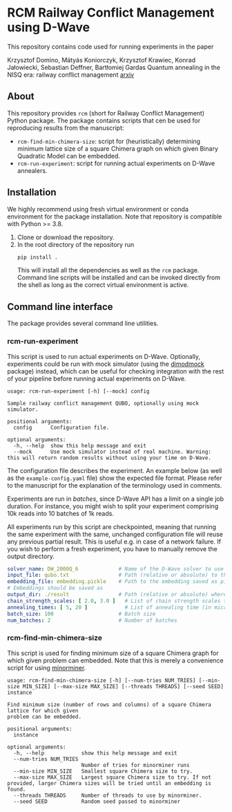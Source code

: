 # RCM Railway Conflict Management using D-Wave

This repository contains code used for running experiments in the
paper 

Krzysztof Domino, Mátyás Koniorczyk, Krzysztof Krawiec, Konrad Jałowiecki, Sebastian Deffner, Bartłomiej Gardas
Quantum annealing in the NISQ era: railway conflict management 
[arxiv](https://arxiv.org/abs/2112.03674)

## About

This repository provides `rcm` (short for Railway Conflict Management) Python package. The 
package contains scripts that cen be used for reproducing results from the manuscript:

- `rcm-find-min-chimera-size`: script for (heuristically) determining minimum lattice size of 
  a square Chimera graph on which given Binary Quadratic Model can be embedded.
- `rcm-run-experiment`: script for running actual experiments on D-Wave annealers.

## Installation

We highly recommend using fresh virtual environment or conda environment for the package
installation. Note that repository is compatible with Python >= 3.8.

1. Clone or download the repository.
2. In the root directory of the repository run
   ```bash
   pip install .
   ```
   This will install all the dependencies as well as the `rcm` package. Command line scripts 
   will be installed and can be invoked directly from the shell as long as the correct virtual 
   environment is active.

## Command line interface

The package provides several command line utilities.

### rcm-run-experiment

This script is used to run actual experiments on D-Wave. Optionally, experiments could be run with
mock simulator
(using the [dimodmock](https://pypi.org/project/dimodmock/) package)
instead, which can be useful for checking integration with the rest of your pipeline before 
running actual experiments on D-Wave.

```text
usage: rcm-run-experiment [-h] [--mock] config

Sample railway conflict management QUBO, optionally using mock simulator.

positional arguments:
  config      Configuration file.

optional arguments:
  -h, --help  show this help message and exit
  --mock      Use mock simulator instead of real machine. Warning: this will return random results without using your time on D-Wave.
```

The configuration file describes the experiment. An example below (as well as
the `example-config.yaml` file)
show the expected file format. Please refer to the manuscript for the explanation of the terminology
used in comments.

Experiments are run in *batches*, since D-Wave API has a limit on a single job duration. For
instance, you might wish to split your experiment comprising 10k reads into 10 batches of 1k reads.

All experiments run by this script are checkpointed, meaning that running the same experiment with
the same, unchanged configuration file will reuse any previous partial result. This is useful e.g.
in case of a network failure. If you wish to perform a fresh experiment, you have to manually remove
the output directory.

```yaml
solver_name: DW_2000Q_6             # Name of the D-Wave solver to use
input_file: qubo.txt                # Path (relative or absolute) to the instance file
embedding_file: embedding.pickle    # Path to the embedding saved as pickle file
# Embeddings should be saved as 
output_dir: ./result                # Path (relative or absolute) where results should be saved
chain_strength_scales: [ 2.0, 3.0 ]   # List of chain strength scales to use
annealing_times: [ 5, 20 ]            # List of annealing time (in microseconds) to use
batch_size: 100                     # Batch size
num_batches: 2                      # Number of batches
```

### rcm-find-min-chimera-size

This script is used for finding minimum size of a square Chimera graph for which given problem can
embedded. Note that this is merely a convenience script for using
[minorminer](https://github.com/dwavesystems/minorminer).

```text
usage: rcm-find-min-chimera-size [-h] [--num-tries NUM_TRIES] [--min-size MIN_SIZE] [--max-size MAX_SIZE] [--threads THREADS] [--seed SEED] instance

Find minimum size (number of rows and columns) of a square Chimera lattice for which given 
problem can be embedded.

positional arguments:
  instance

optional arguments:
  -h, --help            show this help message and exit
  --num-tries NUM_TRIES
                        Number of tries for minorminer runs
  --min-size MIN_SIZE   Smallest square Chimera size to try.
  --max-size MAX_SIZE   Largest square Chimera size to try. If not provided, larger Chimera sizes will be tried until an embedding is found.
  --threads THREADS     Number of threads to use by minorminer.
  --seed SEED           Random seed passed to minorminer
```

